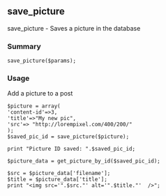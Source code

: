 ## save_picture

save_picture - Saves a picture in the database

### Summary

    save_picture($params);

### Usage

Add a picture to a post

    $picture = array(
    'content-id'=>3,
    'title'=>"My new pic",
    'src'=> "http://lorempixel.com/400/200/"
    );
    $saved_pic_id = save_picture($picture);

    print "Picture ID saved: ".$saved_pic_id;

    $picture_data = get_picture_by_id($saved_pic_id);

    $src = $picture_data['filename'];
    $title = $picture_data['title'];
    print "<img src='".$src."' alt='".$title."'  />";

 